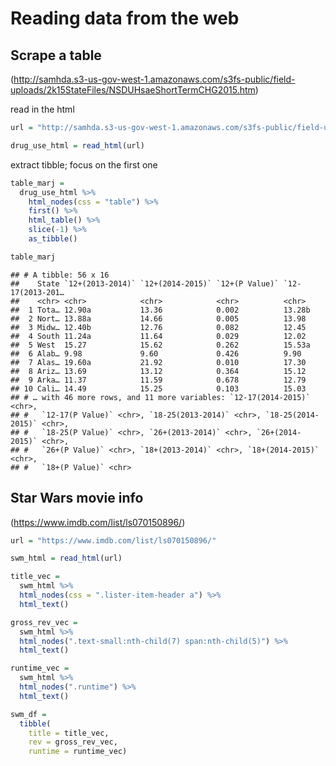 Reading data from the web
================

## Scrape a table

(<http://samhda.s3-us-gov-west-1.amazonaws.com/s3fs-public/field-uploads/2k15StateFiles/NSDUHsaeShortTermCHG2015.htm>)

read in the html

``` r
url = "http://samhda.s3-us-gov-west-1.amazonaws.com/s3fs-public/field-uploads/2k15StateFiles/NSDUHsaeShortTermCHG2015.htm"

drug_use_html = read_html(url)
```

extract tibble; focus on the first one

``` r
table_marj = 
  drug_use_html %>%
    html_nodes(css = "table") %>% 
    first() %>%
    html_table() %>% 
    slice(-1) %>% 
    as_tibble()

table_marj
```

    ## # A tibble: 56 x 16
    ##    State `12+(2013-2014)` `12+(2014-2015)` `12+(P Value)` `12-17(2013-201…
    ##    <chr> <chr>            <chr>            <chr>          <chr>           
    ##  1 Tota… 12.90a           13.36            0.002          13.28b          
    ##  2 Nort… 13.88a           14.66            0.005          13.98           
    ##  3 Midw… 12.40b           12.76            0.082          12.45           
    ##  4 South 11.24a           11.64            0.029          12.02           
    ##  5 West  15.27            15.62            0.262          15.53a          
    ##  6 Alab… 9.98             9.60             0.426          9.90            
    ##  7 Alas… 19.60a           21.92            0.010          17.30           
    ##  8 Ariz… 13.69            13.12            0.364          15.12           
    ##  9 Arka… 11.37            11.59            0.678          12.79           
    ## 10 Cali… 14.49            15.25            0.103          15.03           
    ## # … with 46 more rows, and 11 more variables: `12-17(2014-2015)` <chr>,
    ## #   `12-17(P Value)` <chr>, `18-25(2013-2014)` <chr>, `18-25(2014-2015)` <chr>,
    ## #   `18-25(P Value)` <chr>, `26+(2013-2014)` <chr>, `26+(2014-2015)` <chr>,
    ## #   `26+(P Value)` <chr>, `18+(2013-2014)` <chr>, `18+(2014-2015)` <chr>,
    ## #   `18+(P Value)` <chr>

## Star Wars movie info

(<https://www.imdb.com/list/ls070150896/>)

``` r
url = "https://www.imdb.com/list/ls070150896/"

swm_html = read_html(url)
```

``` r
title_vec = 
  swm_html %>%
  html_nodes(css = ".lister-item-header a") %>% 
  html_text()

gross_rev_vec = 
  swm_html %>%
  html_nodes(".text-small:nth-child(7) span:nth-child(5)") %>%
  html_text()

runtime_vec = 
  swm_html %>%
  html_nodes(".runtime") %>%
  html_text()

swm_df = 
  tibble(
    title = title_vec,
    rev = gross_rev_vec,
    runtime = runtime_vec)
```
